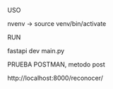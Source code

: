USO

nvenv -> source venv/bin/activate

RUN

fastapi dev main.py

PRUEBA POSTMAN, metodo post

http://localhost:8000/reconocer/

